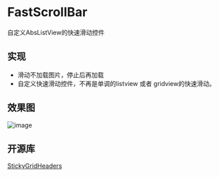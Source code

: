 # FastScrollBar
自定义AbsListView的快速滑动控件


## 实现
* 滑动不加载图片，停止后再加载  
* 自定义快速滑动控件，不再是单调的listview 或者 gridview的快速滑动。

## 效果图
![image](https://github.com/gpfduoduo/FastScrollBar/blob/master/fast_scroll_bar.gif "效果图")


## 开源库 
[StickyGridHeaders](https://github.com/TonicArtos/StickyGridHeaders)
